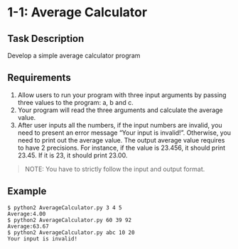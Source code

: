# 1-1: Average Calculator
## Task Description
Develop a simple average calculator program

## Requirements
1.  Allow users to run your program with three input arguments by passing three values to the program: a, b and c.
2.  Your program will read the three arguments and calculate the average value.
3.  After user inputs all the numbers, if the input numbers are invalid, you need to present an error message “Your input is invalid!”. Otherwise, you need to print out the average value. The output average value requires to have 2 precisions. For instance, if the value is 23.456, it should print 23.45. If it is 23, it should print 23.00.
> NOTE: You have to strictly follow the input and output format.

## Example
```
$ python2 AverageCalculator.py 3 4 5
Average:4.00
$ python2 AverageCalculator.py 60 39 92
Average:63.67
$ python2 AverageCalculator.py abc 10 20
Your input is invalid!
```